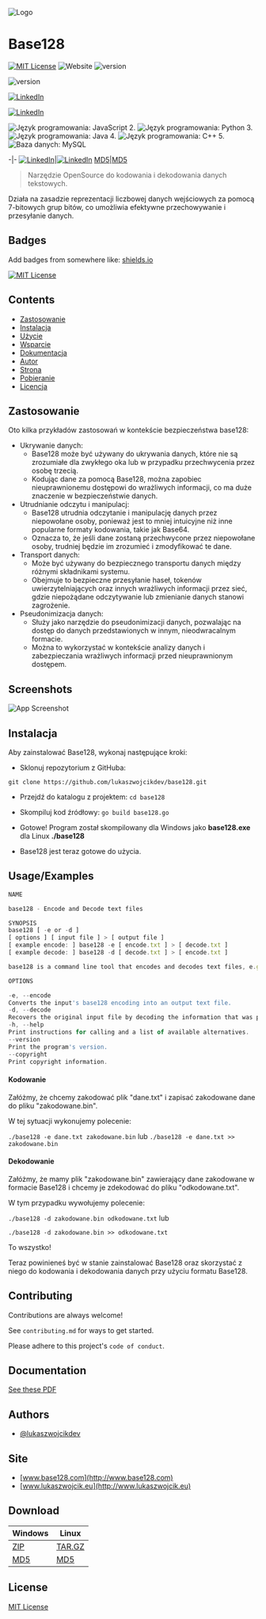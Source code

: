 
![Logo](http://www.base128.com/base128.com/base128/base128.svg)



# Base128

[![MIT License](https://img.shields.io/badge/License-MIT-green.svg)](https://choosealicense.com/licenses/mit/) 
![Website](https://img.shields.io/website?url=http%3A%2F%2Fbase128.com)
![version](https://img.shields.io/badge/version-1.0-blue)


![version](https://img.shields.io/badge/version-1.0-blue)

 [![LinkedIn](https://img.shields.io/badge/linkedin-%230077B5.svg?&style=for-the-badge&logo=linkedin&logoColor=white)](https://www.linkedin.com/in/lukasz-michal-wojcik)


[![LinkedIn](https://img.shields.io/badge/LinkedIn-Connect-blue?style=social&logo=linkedin)](https://www.linkedin.com/in/lukasz-michal-wojcik)



![Język programowania: JavaScript](https://img.shields.io/badge/Language-JavaScript-yellow?style=flat-square&logo=javascript) 2. ![Język programowania: Python](https://img.shields.io/badge/Language-Python-blue?style=flat-square&logo=python) 3. ![Język programowania: Java](https://img.shields.io/badge/Language-Java-red?style=flat-square&logo=java) 4. ![Język programowania: C++](https://img.shields.io/badge/Language-C%2B%2B-purple?style=flat-square&logo=c%2B%2B) 5. ![Baza danych: MySQL](https://img.shields.io/badge/Database-MySQL-orange?style=flat-square&logo=mysql)



-|-
[![LinkedIn](https://img.shields.io/badge/LinkedIn-Connect-blue?style=social&logo=linkedin)](https://www.linkedin.com/in/lukasz-michal-wojcik)|[![LinkedIn](https://img.shields.io/badge/LinkedIn-Connect-blue?style=social&logo=linkedin)](https://www.linkedin.com/in/lukasz-michal-wojcik)
[MD5](http://www.base128.com/base128/base128.md5sum/)|[MD5](http://www.base128.com/base128.com/base128.tar.gz.md5sum)

> Narzędzie OpenSource do kodowania i dekodowania danych tekstowych.

Działa na zasadzie reprezentacji liczbowej danych wejściowych za pomocą 7-bitowych grup bitów, co umożliwia efektywne przechowywanie i przesyłanie danych.



## Badges

Add badges from somewhere like: [shields.io](https://shields.io/)

[![MIT License](https://img.shields.io/badge/License-MIT-green.svg)](https://choosealicense.com/licenses/mit/)



## Contents

 - [Zastosowanie](#zastosowanie)
 - [Instalacja](#instalacja)
 - [Użycie](#usageexamples)
 - [Wsparcie](#contributing)
 - [Dokumentacja](#documentation)
 - [Autor](#authors)
 - [Strona](#site)
 - [Pobieranie](#download)
 - [Licencja](#license)

## Zastosowanie

Oto kilka przykładów zastosowań w kontekście bezpieczeństwa base128:

- Ukrywanie danych:
   - Base128 może być używany do ukrywania danych, które nie są zrozumiałe dla zwykłego oka lub w przypadku przechwycenia przez osobę trzecią.
   - Kodując dane za pomocą Base128, można zapobiec nieuprawnionemu dostępowi do wrażliwych informacji, co ma duże znaczenie w bezpieczeństwie danych.
- Utrudnianie odczytu i manipulacj:
   - Base128 utrudnia odczytanie i manipulację danych przez niepowołane osoby, ponieważ jest to mniej intuicyjne niż inne popularne formaty kodowania, takie jak Base64.
   - Oznacza to, że jeśli dane zostaną przechwycone przez niepowołane osoby, trudniej będzie im zrozumieć i zmodyfikować te dane.
- Transport danych:
   - Może być używany do bezpiecznego transportu danych między różnymi składnikami systemu.
   - Obejmuje to bezpieczne przesyłanie haseł, tokenów uwierzytelniających oraz innych wrażliwych informacji przez sieć, gdzie niepożądane odczytywanie lub zmienianie danych stanowi zagrożenie.
- Pseudonimizacja danych:
   -  Służy jako narzędzie do pseudonimizacji danych, pozwalając na dostęp do danych przedstawionych w innym, nieodwracalnym formacie.
   -  Można to wykorzystać w kontekście analizy danych i zabezpieczania wrażliwych informacji przed nieuprawnionym dostępem.
## Screenshots

![App Screenshot](https://via.placeholder.com/468x300?text=App+Screenshot+Here)

## Instalacja 

Aby zainstalować Base128, wykonaj następujące kroki: 

- Sklonuj repozytorium z GitHuba:

``` git clone https://github.com/lukaszwojcikdev/base128.git ``` 

- Przejdź do katalogu z projektem: ``` cd base128 ``` 

- Skompiluj kod źródłowy: ``` go build base128.go ```

- Gotowe! Program został skompilowany dla Windows jako **base128.exe** dla Linux **./base128**
   
- Base128 jest teraz gotowe do użycia.
   
## Usage/Examples

```javascript
NAME

base128 - Encode and Decode text files

SYNOPSIS
base128 [ -e or -d ]
[ options ] [ input file ] > [ output file ]
[ example encode: ] base128 -e [ encode.txt ] > [ decode.txt ]
[ example decode: ] base128 -d [ decode.txt ] > [ encode.txt ]

base128 is a command line tool that encodes and decodes text files, e.g. *.txt , *.svg , *.html

OPTIONS

-e, --encode
Converts the input's base128 encoding into an output text file.
-d, --decode
Recovers the original input file by decoding the information that was previously encoded using base128.
-h, --help
Print instructions for calling and a list of available alternatives.
--version
Print the program's version.
--copyright
Print copyright information.
```

#### Kodowanie ####
Załóżmy, że chcemy zakodować plik "dane.txt" i zapisać zakodowane dane do pliku "zakodowane.bin". 

W tej sytuacji wykonujemy polecenie: 

``` ./base128 -e dane.txt zakodowane.bin ``` 
lub
``` ./base128 -e dane.txt >> zakodowane.bin ``` 

#### Dekodowanie ####
Załóżmy, że mamy plik "zakodowane.bin" zawierający dane zakodowane w formacie Base128 i chcemy je zdekodować do pliku "odkodowane.txt". 

W tym przypadku wywołujemy polecenie: 

``` ./base128 -d zakodowane.bin odkodowane.txt ``` 
lub

``` ./base128 -d zakodowane.bin >> odkodowane.txt ``` 

To wszystko! 

Teraz powinieneś być w stanie zainstalować Base128 oraz skorzystać z niego do kodowania i dekodowania danych przy użyciu formatu Base128.
## Contributing

Contributions are always welcome!

See `contributing.md` for ways to get started.

Please adhere to this project's `code of conduct`.


## Documentation

[See these PDF](http://www.base128.com/base128.com/base128.pdf)


## Authors

- [@lukaszwojcikdev](https://www.github.com/lukaszwojcikdev)


## Site

- [www.base128.com](http://www.base128.com)
- [www.lukaszwojcik.eu](http://www.lukaszwojcik.eu)
## Download

Windows|Linux
-|-
[ZIP](http://www.base128.com/base128.com/base128.zip)|[TAR.GZ](http://www.base128.com/base128.com/base128.tar.gz)
[MD5](http://www.base128.com/base128/base128.md5sum/)|[MD5](http://www.base128.com/base128.com/base128.tar.gz.md5sum)
## License

[MIT License](https://choosealicense.com/licenses/mit/)

